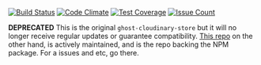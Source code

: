 [![Build Status](https://travis-ci.org/mmornati/ghost-cloudinary-store.svg?branch=master)](https://travis-ci.org/mmornati/ghost-cloudinary-store) [![Code Climate](https://codeclimate.com/github/mmornati/ghost-cloudinary-store/badges/gpa.svg)](https://codeclimate.com/github/mmornati/ghost-cloudinary-store) [![Test Coverage](https://codeclimate.com/github/mmornati/ghost-cloudinary-store/badges/coverage.svg)](https://codeclimate.com/github/mmornati/ghost-cloudinary-store/coverage) [![Issue Count](https://codeclimate.com/github/mmornati/ghost-cloudinary-store/badges/issue_count.svg)](https://codeclimate.com/github/mmornati/ghost-cloudinary-store)


**DEPRECATED**
This is the original `ghost-cloudinary-store` but it will no longer receive regular updates or guarantee compatibility. [This repo](https://github.com/mmornati/ghost-cloudinary-store) on the other hand, is actively maintained, and is the repo backing the NPM package.
For a issues and etc, go there.
